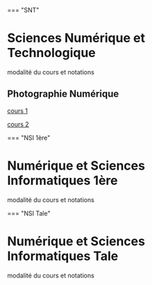 === "SNT"
# Sciences Numérique et Technologique

modalité du cours et notations 

## Photographie Numérique

[cours 1](./supports/SNT/Photo/Photographie_numerique.pdf)

[cours 2](./supports/SNT/Photo/Photo_numerique_II.pdf)

=== "NSI 1ère"
# Numérique et Sciences Informatiques 1ère

modalité du cours et notations

=== "NSI Tale"

# Numérique et Sciences Informatiques Tale

modalité du cours et notations